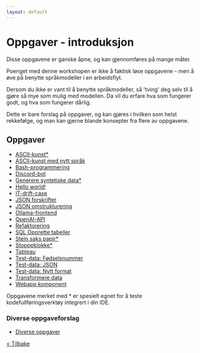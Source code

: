 ```yaml
---
layout: default
---
```


# Oppgaver - introduksjon

Disse oppgavene er ganske åpne, og kan gjennomføres på mange måter.

Poenget med denne workshopen er ikke å faktisk løse oppgavene - men å øve på benytte språkmodeller i en arbeidsflyt.

Dersom du ikke er vant til å benytte språkmodeller, så 'tving' deg selv til å gjøre så mye som mulig
med modellen. Da vil du erfare hva som fungerer godt, og hva som fungerer dårlig.

Dette er bare forslag på oppgaver, og kan gjøres i hvilken som helst rekkefølge, og man kan
gjerne blande konsepter fra flere av oppgavene.

## Oppgaver

- [ASCII-kunst*](./exercises/ASCII-kunst.md)
- [ASCII-kunst med nytt språk](./exercises/ASCII-kunst-med-nytt-språk.md)
- [Bash-programmering](./exercises/Bash-programmering.md)
- [Discord-bot](./exercises/Discord-bot.md)
- [Generere syntetiske data*](./exercises/Syntetiske-data.md)
- [Hello world!](./exercises/Hello-world.md)
- [IT-drift-case](./exercises/IT-drift-case.md)
- [JSON forskrifter](./exercises/JSON-forskrifter.md)
- [JSON omstrukturering](./exercises/JSON-omstrukturere.md)
- [Ollama-frontend](./exercises/Ollama-frontend.md)
- [OpenAI-API](./exercises/OpenAI-API.md)
- [Refaktorering](./exercises/Refaktorering.md)
- [SQL Opprette tabeller](./exercises/SQL-opprett-tabeller.md)
- [Stein saks papir*](./exercises/Stein-saks-papir.md)
- [Stoppeklokke*](./exercises/Stoppeklokke.md)
- [Tableau](./exercises/Tableau.md)
- [Test-data: Fødselsnummer](./exercises/Test-data-fodselsnummer.md)
- [Test-data: JSON](./exercises/Test-data-JSON.md)
- [Test-data: Nytt format](./exercises/Test-data-nytt-format.md)
- [Transformere data](./exercises/Transformere-data.md)
- [Webapp komponent](./exercises/Webapp-komponent.md)

Oppgavene merket med * er spesielt egnet for å teste kodefullføringsverktøy integrert i din IDE.

### Diverse oppgaveforslag

- [Diverse oppgaver](./exercises/Diverse-oppgaveforslag.md)

[< Tilbake](../)